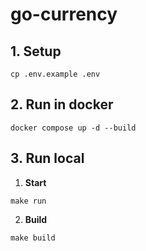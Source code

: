 # go-currency


## 1. Setup
```shell script
cp .env.example .env
```

## 2. Run in docker

```shell script
docker compose up -d --build
```

## 3. Run local

1. **Start**

```shell script
make run
```

2. **Build**

```shell script
make build
```

